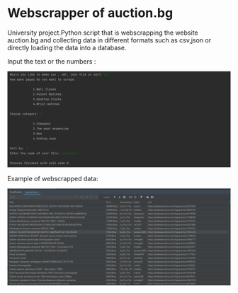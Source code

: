 ﻿# Webscrapper of auction.bg
University project.Python script that is webscrapping the website auction.bg and collecting data in different formats such as csv,json or directly loading the data into a database. 


Input the text or the numbers : 

![Commands](images/scrapping.PNG)

Example of webscrapped data: 


![csv](images/csv_scrapping.PNG)

